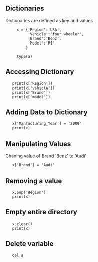 ## Dictionaries
   Dictionaries are defined as key and values
   
         x = {'Region':'USA',
              'Vehicle':'four wheeler',
              'Brand':'Benz',
              'Model':'R1'
             }
        
         type(a)

## Accessing Dictionary
       print(x['Region'])
       print(x['vehicle'])
       print(x['Brand'])
       print(x['model'])
       
  
## Adding Data to Dictionary

       x['Manfacturing_Year'] = '2009'
       print(x)

## Manipulating Values
   Chaning value of Brand 'Benz' to 'Audi'
   
       x['Brand'] = 'Audi'
       
## Removing a value
 
       x.pop('Region')
       print(x)
       
## Empty entire directory
       x.clear()
       print(x)
      
## Delete variable
       del a
